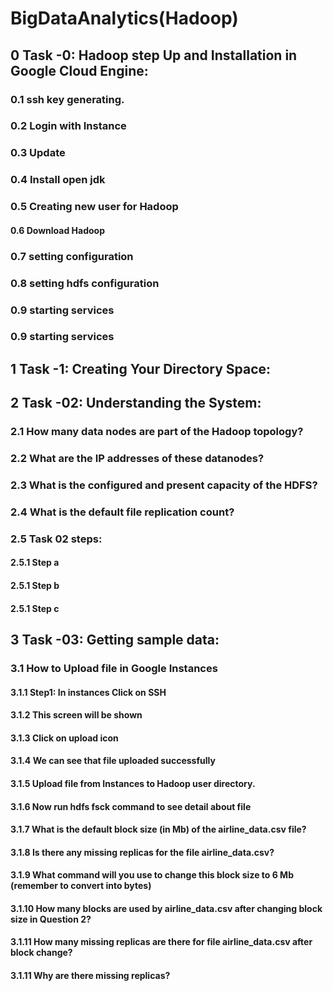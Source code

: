 # BigDataAnalytics(Hadoop)
## 0	Task -0: Hadoop step Up and Installation in Google Cloud Engine:
   ### 0.1	ssh key generating.
   ### 0.2	Login with Instance
   ### 0.3	Update	<br />
   ### 0.4	Install open jdk	<br />
   ### 0.5	Creating new user for Hadoop	<br />
   #### 0.6	Download Hadoop	<br />
   ### 0.7	setting configuration	<br />
   ### 0.8	setting hdfs configuration	<br />
   ### 0.9	starting services	<br />
   ### 0.9	starting services	<br />

## 1	Task -1: Creating Your Directory Space:

## 2	Task -02:  Understanding the System: <br />
   ### 2.1	How many data nodes are part of the Hadoop topology?
   ### 2.2	What are the IP addresses of these datanodes?
   ### 2.3	What is the configured and present capacity of the HDFS?
   ### 2.4	What is the default file replication count?	
   ### 2.5	Task 02 steps:
   #### 2.5.1	Step a
   #### 2.5.1	Step b
   #### 2.5.1	Step c
   
## 3	Task -03:  Getting sample data: <br />
   ### 3.1	How to Upload file in Google Instances
   #### 3.1.1	Step1: In instances Click on SSH	
   #### 3.1.2	This screen will be shown
   #### 3.1.3	Click on upload icon
   #### 3.1.4	We can see that file uploaded successfully
   #### 3.1.5	Upload file from Instances to Hadoop user directory.
   #### 3.1.6	Now run hdfs fsck command to see detail about file
   #### 3.1.7	What is the default block size (in Mb) of the airline_data.csv file?
   #### 3.1.8	Is there any missing replicas for the file airline_data.csv?
   #### 3.1.9	What command will you use to change this block size to 6 Mb (remember to convert into bytes)
   #### 3.1.10	How many blocks are used by airline_data.csv after changing block size in Question 2?
   #### 3.1.11	How many missing replicas are there for file airline_data.csv after block change?
   #### 3.1.11	Why are there missing replicas?
   
